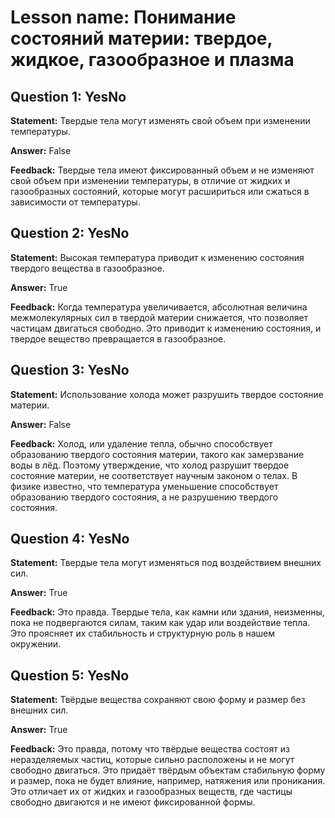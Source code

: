 # Lesson name: Понимание состояний материи: твердое, жидкое, газообразное и плазма

## Question 1: YesNo

**Statement:** Твердые тела могут изменять свой объем при изменении температуры.

**Answer:** False

**Feedback:**
Твердые тела имеют фиксированный объем и не изменяют свой объем при изменении температуры, в отличие от жидких и газообразных состояний, которые могут расшириться или сжаться в зависимости от температуры.


## Question 2: YesNo

**Statement:** Высокая температура приводит к изменению состояния твердого вещества в газообразное.

**Answer:** True

**Feedback:**
Когда температура увеличивается, абсолютная величина межмолекулярных сил в твердой материи снижается, что позволяет частицам двигаться свободно. Это приводит к изменению состояния, и твердое вещество превращается в газообразное.


## Question 3: YesNo

**Statement:** Использование холода может разрушить твердое состояние материи.

**Answer:** False

**Feedback:**
Холод, или удаление тепла, обычно способствует образованию твердого состояния материи, такого как замерзвание воды в лёд. Поэтому утверждение, что холод разрушит твердое состояние материи, не соответствует научным законом о телах. В физике известно, что температура уменьшение способствует образованию твердого состояния, а не разрушению твердого состояния.


## Question 4: YesNo

**Statement:** Твердые тела могут изменяться под воздействием внешних сил.

**Answer:** True

**Feedback:**
Это правда. Твердые тела, как камни или здания, неизменны, пока не подвергаются силам, таким как удар или воздействие тепла. Это проясняет их стабильность и структурную роль в нашем окружении.


## Question 5: YesNo

**Statement:** Твёрдые вещества сохраняют свою форму и размер без внешних сил.

**Answer:** True

**Feedback:**
Это правда, потому что твёрдые вещества состоят из неразделяемых частиц, которые сильно расположены и не могут свободно двигаться. Это придаёт твёрдым объектам стабильную форму и размер, пока не будет влияние, например, натяжения или проникания. Это отличает их от жидких и газообразных веществ, где частицы свободно двигаются и не имеют фиксированной формы.

